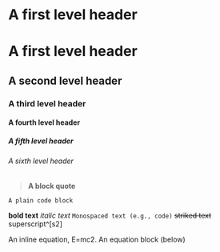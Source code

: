 # A first level header
# A first level header
## A second level header
### A third level header
#### A fourth level header
##### A fifth level header
###### A sixth level header
> **A block quote**
```
A plain code block 
```
**bold text**
*italic text*
`Monospaced text (e.g., code)`
~~striked text~~
superscript^[s2]

An inline equation, E=mc2.
An equation block (below) 
